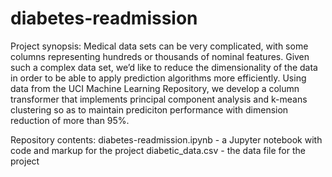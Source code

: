 # diabetes-readmission

Project synopsis: Medical data sets can be very complicated, with some columns representing hundreds or thousands of nominal features. Given such a complex data set, we’d like to reduce the dimensionality of the data in order to be able to apply prediction algorithms more efficiently. Using data from the UCI Machine Learning Repository, we develop a column transformer that implements principal component analysis and k-means clustering so as to maintain prediciton performance with dimension reduction of more than 95%.

Repository contents:
diabetes-readmission.ipynb - a Jupyter notebook with code and markup for the project
diabetic_data.csv - the data file for the project
